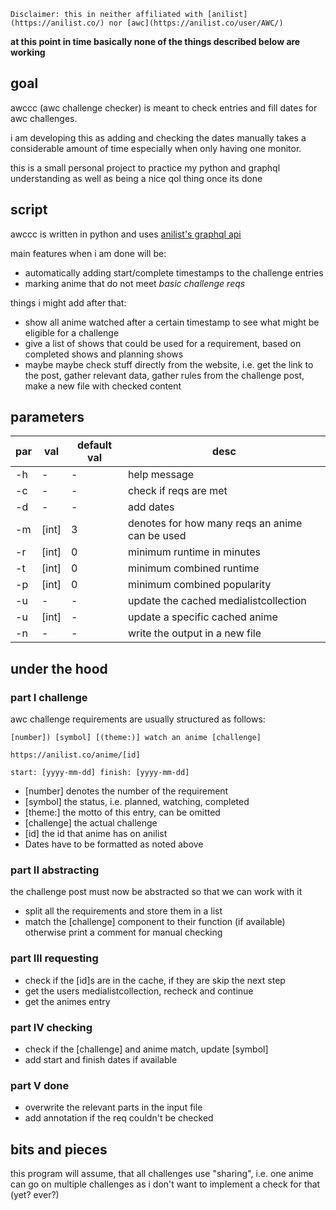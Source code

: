`
Disclaimer: this in neither affiliated with [anilist](https://anilist.co/) nor [awc](https://anilist.co/user/AWC/) 
`

**at this point in time basically none of the things described below are working**

## goal

awccc (awc challenge checker) is meant to check entries and fill dates for awc challenges. 

i am developing this as adding and checking the dates manually takes a considerable amount of time especially when only having one monitor.

this is a small personal project to practice my python and graphql understanding as well as being a nice qol thing once its done

## script

awccc is written in python and uses [anilist's graphql api](https://anilist.gitbook.io/anilist-apiv2-docs/)

main features when i am done will be:
- automatically adding start/complete timestamps to the challenge entries
- marking anime that do not meet _basic challenge reqs_

things i might add after that:
- show all anime watched after a certain timestamp to see what might be eligible for a challenge
- give a list of shows that could be used for a requirement, based on completed shows and planning shows
- maybe maybe check stuff directly from the website, i.e. get the link to the post, gather relevant data, gather rules from the challenge post, make a new file with checked content

## parameters
par | val | default val | desc
--- | --- | --- | ---
-h | - | - | help message
-c | - | - | check if reqs are met
-d | - | - | add dates
-m | [int] | 3 | denotes for how many reqs an anime can be used
-r | [int] | 0 | minimum runtime in minutes
-t | [int] | 0 | minimum combined runtime
-p | [int] | 0 | minimum combined popularity
-u | - | - | update the cached medialistcollection
-u | [int] | - | update a specific cached anime
-n | - | - | write the output in a new file
## under the hood

### part I challenge
awc challenge requirements are usually structured as follows:

`[number]) [symbol] [(theme:)] watch an anime [challenge]`

`https://anilist.co/anime/[id]`

`start: [yyyy-mm-dd] finish: [yyyy-mm-dd]`

- [number] denotes the number of the requirement
- [symbol] the status, i.e. planned, watching, completed
- [theme:] the motto of this entry, can be omitted
- [challenge] the actual challenge
- [id] the id that anime has on anilist
- Dates have to be formatted as noted above

### part II abstracting
the challenge post must now be abstracted so that we can work with it
- split all the requirements and store them in a list
- match the [challenge] component to their function (if available) otherwise print a comment for manual checking

### part III requesting

- check if the [id]s are in the cache, if they are skip the next step
- get the users medialistcollection, recheck and continue
- get the animes entry

### part IV checking

- check if the [challenge] and anime match, update [symbol]
- add start and finish dates if available

### part V done

- overwrite the relevant parts in the input file
- add annotation if the req couldn't be checked

## bits and pieces

this program will assume, that all challenges use "sharing", i.e. one anime can go on multiple challenges as i don't want to implement a check for that (yet? ever?)